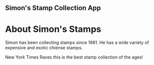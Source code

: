 Simon's Stamp Collection App
---

# About Simon's Stamps

Simon has been collecting stamps since 1981.  He has a wide variety of expensive and exotic chiense stamps. 

New York Times Raves this is the best stamp collection of the ages!